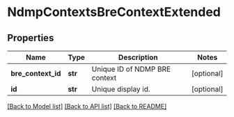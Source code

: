 # NdmpContextsBreContextExtended

## Properties
Name | Type | Description | Notes
------------ | ------------- | ------------- | -------------
**bre_context_id** | **str** | Unique ID of NDMP BRE context | [optional] 
**id** | **str** | Unique display id. | [optional] 

[[Back to Model list]](../README.md#documentation-for-models) [[Back to API list]](../README.md#documentation-for-api-endpoints) [[Back to README]](../README.md)


